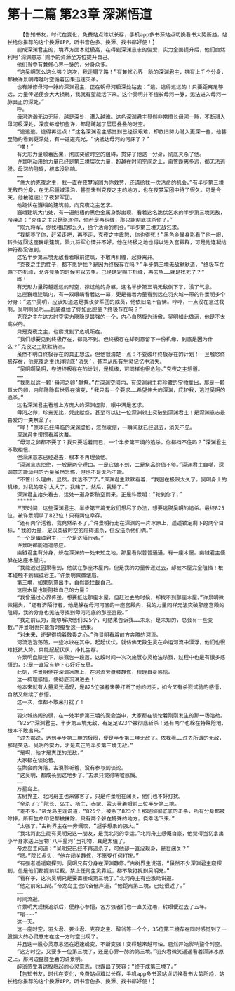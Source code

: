 # 第十二篇 第23章 深渊悟道
        【告知书友，时代在变化，免费站点难以长存，手机app多书源站点切换看书大势所趋，站长给你推荐的这个换源APP，听书音色多、换源、找书都好使！】
       能成深渊君主的，境界方面本就极高，在得到深渊意志的偏爱，实力全面提升后，他们自然利用‘深渊意志’赐予的资源全方位提升自己。
       他们当中有兼修心界一脉的，分身众多。
       “这吴明怎么这么强？这次，我走错了路！”有兼修心界一脉的深渊君主，拥有上千个分身，都被许景明跨越时空循着因果迅速灭杀。
       也有兼修母河一脉的深渊君主，正在朝母河极深处钻去：“逃，逃得远远的！只要距离足够远，力量传递便会大大损耗，我就有望能活下来。这个吴明并不擅长母河一脉，无法进入母河一脉真正的深处。”
       呼。
       母河浩瀚无边无际，越是深处，潜入越难。这名深渊君主显然非常擅长母河一脉，不断潜入母河极深处，深度每增加些许，都是跨越了层层叠叠的时空。
       “逃逃逃，逃得再远点！”这名深渊君主感觉到已经很艰难，却依旧努力潜入更深一些，他甚至隐约看到更深处，有一道道亮光，“快抵达母河的河床了？”
       “噗！”
       有无形力量顺着因果，彻底突破时空的阻碍，贯穿了他这一分身，彻底灭杀了他。
       许景明动用的力量已经是第三境层次力量，超越在时间空间之上，甭管距离多远，都无法逃脱。母河的阻碍，根本没影响。
       ……
       “伟大的克夜之主，我一直在夜梦军团为你效劳，还请给我一次活命的机会。”有半步第三境无敌的分身，在无尽疆域漂泊，甚至来到克夜之主的地方，也在夜梦军团中待了很久。可是今天，他被驱逐出了夜梦军团。
       他跪伏在巍峨的建筑前，向克夜之主乞求。
       巍峨建筑大门处，有一道魁梧的黑色金属身影出现，看着这名跪伏乞求的半步第三境无敌，冷漠道：“克夜之主只是驱逐你，你若是再纠缠，那只能彻底抹杀你了。”
       “陨九将军，你我相识那么久，给个活命的机会。”半步第三境无敌乞求。
       “我帮不了你，赶紧走吧，再不走，克夜之主震怒，你也得死！”黑色金属身影看了他一眼，转头返回这座巍峨建筑。陨九将军心情并不好，他在终极之地也得以进入宫殿群，可是他连凝结神符都没做到。
       这名半步第三境无敌看着眼前建筑，不敢再纠缠，起身离开。
       “克夜之主的性子，都不愿护我？是因为终极存在吗？”半步第三境无敌默默道，“终极存在赐下的机缘，允许竞争的时候可以去争。已经确定赐下机缘，再去争……就是找死了？”
       哗！
       有无形力量跨越遥远的时空，掠过他的身躯，这名半步第三境无敌倒下了，没了气息。
       这座巍峨建筑内，有一双眼睛看着这一幕，更是循着力量看到远在羽火城一带的许景明多个分身：“这个吴明，应该知道这是我夜梦军团的成员，他依旧毫不留情。哼哼，一点没在意过我啊。吴明啊吴明……到底谁给了你如此胆量？终极存在吗？”
       克夜之主在这方时空实力隐隐是最强的一个，内心自然极为骄傲，吴明如此做派，他是不太高兴的。
       只是克夜之主，也察觉到了危机所在。
       “我们想要见到终极存在，都见不到。但终极存在却刻意留下一份机缘，到底是因为什么？”克夜之主默默猜测。
       虽然不明白终极存在的真正想法，但他很清楚一点：不要破坏终极存在的计划！一旦触怒终极存在，他克夜之主也得彻底‘消失’，甚至从所有生灵记忆中消失。
       “吴明啊吴明，卷进终极存在的计划，是机缘，可同样也很危险。”克夜之主想道。
       ……
       “我愿以这一颗‘母河之卵’献祭。”在深渊空间内，有深渊君主将珍藏的宝物拿出，那是一颗巨大的卵，内部隐隐有世界在演变，“我只有一个要求……希望伟大的深渊，庇护我，逃过吴明的追杀。”
       这名深渊君主看着上方庞大的深渊虚影，眼中满是乞求。
       母河之卵，珍贵无比，凭此献祭，甚至可以让一位深渊领主突破到深渊君主！是深渊意志最喜爱的一类祭品了。
       “哗！”原本已经降临的深渊虚影，忽然收缩，一瞬间就已经退去，消失不见。
       深渊君主愣愣看着这幕。
       “母河之卵都不要了？我只要活着而已，一个半步第三境的追杀，你都挡不住吗？”深渊君主不敢相信。
       但深渊意志已经退去，根本不再理会他。
       “深渊意志拒绝，一般是两个理由。一是它做不到，二是祭品价值不够。”深渊君主自嘲，深渊意志能动用的力量虽然恐怖，但也不是无所不能。
       “不管什么理由，显然，我活不了了。”深渊君主默默看着，“我困在极限太久了，吴明身上的机缘，对我的吸引太大了。我赌了，然后，我输了。”
       深渊君主抬头看去，远处一道身影破空而来，正是许景明：“轮到你了。”
       ******
       三天时间，这些深渊君主、半步第三境无敌们想尽了办法，想要逃脱吴明的追杀。最终825位，被许景明杀了823位！只有两位幸存。
       “还有两个活着，我竟然杀不了。”许景明行走在深渊的一片冰原上，遥遥锁定剩下的两个目标，“我的力量，足以突破时空的阻碍追杀，但没法杀他们俩。”
       “一个是幽钺君主，一个是济陌行者。”
       许景明都能遥遥感应。
       幽钺君主有分身，躲在深渊的一处未知之地，那里看似普普通通，有一座木屋。幽钺君主便躲在这座木屋内。
       “我能透过因果看到，他就在那座木屋内。但是我的力量传递过去，却被木屋完全阻挡！根本碰触不到幽钺君主。”许景明微微皱眉。
       第三境，如果刻意出手，自然能拦截自己。
       这座木屋也能阻挡自己的力量？
       “我曾通过心界传送，想要抵达那座木屋。但赶过去的时候，却找不到那座木屋。”许景明微微摇头，“还有济陌行者，他是躲在母河河底的一座宫殿内，我的力量同样无法突破那座宫殿的阻碍，我的分身也无法寻找到母河河底的那座宫殿。”
       “我之前认为，能够解决他们825个，可结果告诉我……未来，是未知的，总会有一些变数。”许景明也只能暂时接受这一结果。
       “对未来，还是得抱着敬畏之心。”许景明看着前方奔腾的河流。
       河流浩浩荡荡，一些冰块在其中，起起伏伏。就仿佛无数生灵在命运河流中漂浮，他们也很难抵抗大势，只能起起伏伏，挣扎生存。
       许景明盘膝坐下，杀戮告一段落，这段时间一次次施展心灵枪法杀戮，过程中也是有很多感悟的，只是一直没有静下心好好反思。
       此刻，许景明便在深渊冰原上，在河流旁盘膝静修，梳理自身感悟。
       这一梳理感悟，便彻底沉浸进去！
       他本来就有大量灵光涌现，是825位强者来袭打断了他的闭关，如今又有杀戮试验的感悟，自然又继续了参悟。
       这一次，谁都不敢来打扰了！
       ……
       羽火城热闹的很，在一处半步第三境的聚会当中，大家都在谈论着刚刚发生的那一场浩劫。
       “825个深渊君主、半步第三境无敌，有足足823个被彻底斩杀！还有两个也躲在特殊险地，根本不敢出来。”
       “过去都说，达到半步第三境的极限，便是半步第三境无敌了。依我看……过去所谓的无敌，那是笑话。吴明的实力，才是真正的半步第三境无敌。”
       “是啊，他才是真正的无敌。”
       大家都在谈论着。
       在聚会的角落，古漠聆听着，没有参与到谈论。
       “这吴明，都成长到这地步了。”古漠只觉得唏嘘感慨。
       ……
       万星岛上。
       古树界主、北河舟主也来做客了，只是许景明在闭关，他们也不好打扰。
       “全杀了？”院长、岛主、塔主、赤蒙、孟天看着眼前三位半步第三境。
       “差不多。”帝龙岛主连说道，“825个，被杀了823个！那是彻彻底底的击杀，所有分身都被除掉，所有生命印记都被抹除。只有两个躲在特殊的地方，侥幸活下来。”
       “太强了。”古树界主在一旁慨叹，“超乎想象的强大。”
       “我北河此生能有吴明兄这一朋友，是我北河的幸运。”北河舟主感慨自豪，他觉得当初拿出小半身家送上宝物‘八千星河’当礼物，真是太值了。
       帝龙岛主问道：“吴明兄已经不再追杀了，可他却一直没现身，是在闭关？”
       “嗯。”院长点头，“他在闭关静修，不愿受任何打扰。”
       “有强者遥遥窥探到，吴明兄有分身在深渊静修。”古树界主说道，“虽然不少深渊君主窥探到，但是他们都提前拦截，禁止任何生灵靠近，都不敢打扰到吴明兄。”
       “看样子，这次吴明兄是要直接成第三境了。”北河舟主有些激动说道。
       “他之前亲口说。”帝龙岛主也兴奋低声道，“他距离第三境，已经很近了。”
       ……
       时间流逝。
       许景明大规模追杀后，便静心参悟，各方强者们也一直关注着，转眼便过去了五年。
       “嗡~~~”
       这一天。
       这一座时空，羽火君、娄业君、克夜之主、醉翁等一个个，35位第三境存在同时感觉到了一股强大的心灵意志在这一方时空出现了。
       并且这一股心灵意志还在迅速蜕变，不断变强！变得越来越可怕，已然开始影响整个时空。
       “这方时空，又要多一位第三境了，还是心界一脉的第三境。”羽火君微笑遥遥看着深渊冰原之上，那河边盘膝坐着的许景明。
       醉翁感受着这股崛起的心灵意志，也露出了笑容：“终于成第三境了。”
       【告知书友，时代在变化，免费站点难以长存，手机app多书源站点切换看书大势所趋，站长给你推荐的这个换源APP，听书音色多、换源、找书都好使！】